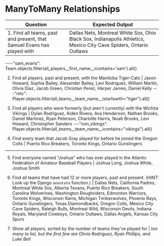 # ManyToMany Relationships

Question | Expected Output
--- | ---
1. Find all teams, past and present, that Samuel Evans has played with | Dallas Nets, Montreal White Sox, Ohio Black Sox, Indianapolis Athletics, Mexico City Cave Spiders, Ontario Outlaws
----"sam_evans": Team.objects.filter(all_players__first_name__icontains='sam').all()


2. Find all players, past and present, with the Manitoba Tiger-Cats | Jaxon Howard, Sophia Bailey, Alexander Bailey, Levi Rodriguez, William Martin, Olivia Diaz, Jacob Green, Christian Perez, Harper James, Daniel Kelly
---"mtc": Player.objects.filter(all_teams__team_name__istartswith="tiger").all()


3. Find all players who were formerly (but aren't currently) with the Wichita Vikings | Dylan Rodriguez, Aiden Rivera, Ava Henderson, Nathan Brooks, Daniel Martinez, Ryan Peterson, Charlotte Harris, Noah Brooks, Levi Howard, Christopher Sanders
---"non_vikings": Player.objects.filter(all_teams__team_name__icontains="vikings").all()



4. Find every team that Jacob Gray played for before he joined the Oregon Colts | Puerto Rico Breakers, Toronto Kings, Ontario Gunslingers
---



5. Find everyone named "Joshua" who has ever played in the Atlantic Federation of Amateur Baseball Players | Joshua Long, Joshua White, Joshua Smith




6. Find all teams that have had 12 or more players, past and present.  (HINT: Look up the Django `annotate` function.) | Dallas Nets, California Padres, Montreal White Sox, Alberta Texans, Puerto Rico Breakers, South Carolina Wolverines, Washington Roughriders, Edmonton Warriors, Toronto Kings, Wisconsin Rams, Michigan Timberwolves, Phoenix Rays, Ontario Gunslingers, Texas Diamondbacks, Oregon Colts, Mexico City Cave Spiders, Raleigh Bulls, Montreal Wild, Wisconsin Devils, Indiana Royals, Maryland Cowboys, Ontario Outlaws, Dallas Angels, Kansas City Spurs




7. Show all players, sorted by the number of teams they've played for | *too many to list, but the first few are Olivia Rodriguez, Ryan Phillips, and Luke Bell*